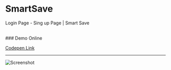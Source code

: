 # SmartSave
Login Page - Sing up Page | Smart Save

<br>
### Demo Online

[Codepen Link](https://codepen.io/emnatkins/full/QWVpgYR)
<hr>

![Screenshot](https://github.com/emnatkins/SmartSave/assets/102804483/10323377-f6dc-4dac-ad63-d8a7924d5c9c)
